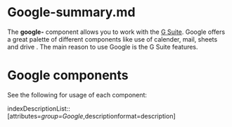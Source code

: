 # Google-summary.md

The **google-** component allows you to work with the [G
Suite](https://gsuite.google.co.in/). Google offers a great palette of
different components like use of calender, mail, sheets and drive . The
main reason to use Google is the G Suite features.

# Google components

See the following for usage of each component:

indexDescriptionList::\[attributes=*group=Google*,descriptionformat=description\]

